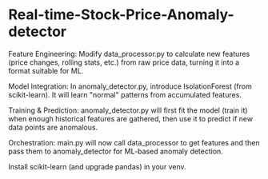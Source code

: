 # Real-time-Stock-Price-Anomaly-detector
Feature Engineering: Modify data_processor.py to calculate new features (price changes, rolling stats, etc.) from raw price data, turning it into a format suitable for ML.

Model Integration: In anomaly_detector.py, introduce IsolationForest (from scikit-learn). It will learn "normal" patterns from accumulated features.

Training & Prediction: anomaly_detector.py will first fit the model (train it) when enough historical features are gathered, then use it to predict if new data points are anomalous.

Orchestration: main.py will now call data_processor to get features and then pass them to anomaly_detector for ML-based anomaly detection.

Install scikit-learn (and upgrade pandas) in your venv.
